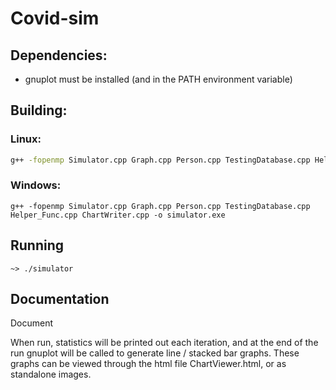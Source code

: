 # Covid-sim

## Dependencies:
- gnuplot must be installed (and in the PATH environment variable)

## Building:

### Linux:
```bash
g++ -fopenmp Simulator.cpp Graph.cpp Person.cpp TestingDatabase.cpp Helper_Func.cpp ChartWriter.cpp -o simulator
```

### Windows:
```
g++ -fopenmp Simulator.cpp Graph.cpp Person.cpp TestingDatabase.cpp Helper_Func.cpp ChartWriter.cpp -o simulator.exe
```

## Running
```
~> ./simulator
```


## Documentation
Document


When run, statistics will be printed out each iteration, and at the end of the run gnuplot will be called to generate line / stacked bar graphs.
These graphs can be viewed through the html file ChartViewer.html, or as standalone images.

